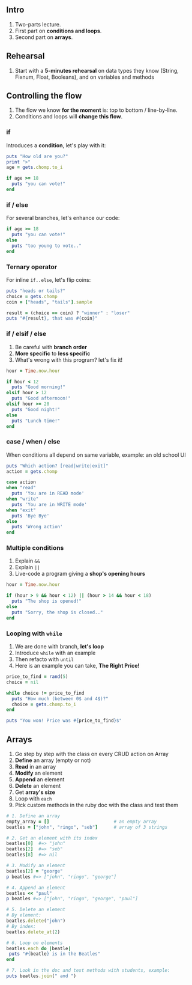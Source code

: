 ## Intro

1. Two-parts lecture.
1. First part on **conditions and loops**.
1. Second part on **arrays**.

## Rehearsal

1. Start with a **5-minutes rehearsal** on data types they know (String, Fixnum, Float, Booleans), and on variables and methods

## Controlling the flow

1. The flow we know **for the moment** is: top to bottom / line-by-line.
2. Conditions and loops will **change this flow**.

### if

Introduces a **condition**, let's play with it:

```ruby
puts "How old are you?"
print ">"
age = gets.chomp.to_i

if age >= 18
  puts "you can vote!"
end
```

### if / else

For several branches, let's enhance our code:

```ruby
if age >= 18
  puts "you can vote!"
else
  puts "too young to vote.."
end
```

### Ternary operator

For inline `if..else`, let's flip coins:

```ruby
puts "heads or tails?"
choice = gets.chomp
coin = ["heads", "tails"].sample

result = (choice == coin) ? "winner" : "loser"
puts "#{result}, that was #{coin}"
```

### if / elsif / else

1. Be careful with **branch order**
2. **More specific** to **less specific**
3. What's wrong with this program? let's fix it!

```ruby
hour = Time.now.hour

if hour < 12
  puts "Good morning!"
elsif hour > 12
  puts "Good afternoon!"
elsif hour >= 20
  puts "Good night!"
else
  puts "Lunch time!"
end
```

### case / when / else

When conditions all depend on same variable, example: an old school UI

```ruby
puts "Which action? [read|write|exit]"
action = gets.chomp

case action
when "read"
  puts 'You are in READ mode'
when "write"
  puts 'You are in WRITE mode'
when "exit"
  puts 'Bye Bye'
else
  puts 'Wrong action'
end
```

### Multiple conditions

1. Explain `&&`
2. Explain `||`
3. Live-code a program giving a **shop's opening hours**


```ruby
hour = Time.now.hour

if (hour > 9 && hour < 12) || (hour > 14 && hour < 18)
  puts "The shop is opened!"
else
  puts "Sorry, the shop is closed.."
end
```

### Looping with `while`

1. We are done with branch, **let's loop**
2. Introduce `while` with an example
3. Then refacto with `until`
4. Here is an example you can take, **The Right Price!**

```ruby
price_to_find = rand(5)
choice = nil

while choice != price_to_find
  puts "How much (between 0$ and 4$)?"
  choice = gets.chomp.to_i
end

puts "You won! Price was #{price_to_find}$"
```

## Arrays

1. Go step by step with the class on every CRUD action on Array
1. **Define** an array (empty or not)
1. **Read** in an array
1. **Modify** an element
1. **Append** an element
1. **Delete** an element
1. Get **array's size**
1. Loop with `each`
1. Pick custom methods in the ruby doc with the class and test them


```ruby
# 1. Define an array
empty_array = []                        # an empty array
beatles = ["john", "ringo", "seb"]      # array of 3 strings

# 2. Get an element with its index
beatles[0]  #=> "john"
beatles[2]  #=> "seb"
beatles[8]  #=> nil

# 3. Modify an element
beatles[2] = "george"
p beatles #=> ["john", "ringo", "george"]

# 4. Append an element
beatles << "paul"
p beatles #=> ["john", "ringo", "george", "paul"]

# 5. Delete an element
# By element:
beatles.delete("john")
# By index:
beatles.delete_at(2)

# 6. Loop on elements
beatles.each do |beatle|
 puts "#{beatle} is in the Beatles"
end

# 7. Look in the doc and test methods with students, example:
puts beatles.join(" and ")
```
